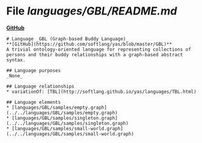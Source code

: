# File _languages/GBL/README.md_
**[GitHub](https://github.com/softlang/yas/blob/master/languages/GBL/README.md)**
```
# Language _GBL (Graph-based Buddy Language)_
**[GitHub](https://github.com/softlang/yas/blob/master/GBL)**
A trivial ontology-oriented language for representing collections of persons and their buddy relationships with a graph-based abstract syntax.

## Language purposes
_None_

## Language relationships
* variationOf: [TBL](http://softlang.github.io/yas/languages/TBL.html)

## Language elements
* [languages/GBL/samples/empty.graph](../../languages/GBL/samples/empty.graph)
* [languages/GBL/samples/singleton.graph](../../languages/GBL/samples/singleton.graph)
* [languages/GBL/samples/small-world.graph](../../languages/GBL/samples/small-world.graph)
```

